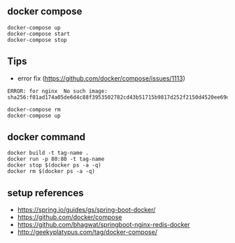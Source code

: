 ## docker compose
```
docker-compose up
docker-compose start
docker-compose stop
```


## Tips

* error fix  (https://github.com/docker/compose/issues/1113)
```
ERROR: for nginx  No such image: sha256:f01ad174a05de6d4c88f3953502782cd43b51715b9817d252f2150d4520ee69d\
```

```
docker-compose rm
docker-compose up
```


## docker command

```
docker build -t tag-name .
docker run -p 80:80 -t tag-name
docker stop $(docker ps -a -q)
docker rm $(docker ps -a -q)
```


## setup references
* https://spring.io/guides/gs/spring-boot-docker/
* https://github.com/docker/compose
* https://github.com/bhagwat/springboot-nginx-redis-docker
* http://geekyplatypus.com/tag/docker-compose/
